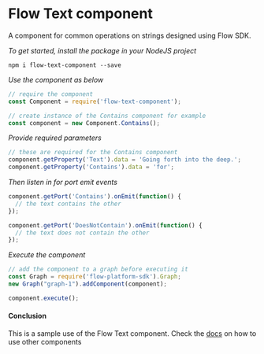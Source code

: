 # Flow Text component
A component for common operations on strings designed using Flow SDK.

*To get started, install the package in your NodeJS project*

```
npm i flow-text-component --save
```

*Use the component as below*

```javascript
// require the component
const Component = require('flow-text-component');

// create instance of the Contains component for example
const component = new Component.Contains();
```

*Provide required parameters*

```javascript
// these are required for the Contains component
component.getProperty('Text').data = 'Going forth into the deep.';
component.getProperty('Contains').data = 'for';
```

*Then listen in for port emit events*
```javascript
component.getPort('Contains').onEmit(function() {
  // the text contains the other
});

component.getPort('DoesNotContain').onEmit(function() {
  // the text does not contain the other
});
```

*Execute the component*
```javascript
// add the component to a graph before executing it
const Graph = require('flow-platform-sdk').Graph;
new Graph("graph-1").addComponent(component);

component.execute();
```

#### Conclusion

This is a sample use of the Flow Text component. Check the [docs](./docs/) on how to use other components